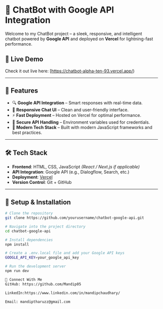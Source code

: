 # 🤖 ChatBot with Google API Integration

Welcome to my ChatBot project – a sleek, responsive, and intelligent chatbot powered by **Google API** and deployed on **Vercel** for lightning-fast performance.

## 🚀 Live Demo

Check it out live here: [https://chatbot-alpha-ten-93.vercel.app/)  
> 

---

## 🧠 Features

- 🔍 **Google API Integration** – Smart responses with real-time data.
- 💬 **Responsive Chat UI** – Clean and user-friendly interface.
- ⚡ **Fast Deployment** – Hosted on Vercel for optimal performance.
- 🔐 **Secure API Handling** – Environment variables used for credentials.
- 🎨 **Modern Tech Stack** – Built with modern JavaScript frameworks and best practices.

---

## 🛠️ Tech Stack

- **Frontend**: HTML, CSS, JavaScript *(React / Next.js if applicable)*
- **API Integration**: Google API (e.g., Dialogflow, Search, etc.)
- **Deployment**: [Vercel](https://vercel.com)
- **Version Control**: Git + GitHub

---

## 🧾 Setup & Installation

```bash
# Clone the repository
git clone https://github.com/yourusername/chatbot-google-api.git

# Navigate into the project directory
cd chatbot-google-api

# Install dependencies
npm install

# Create a .env.local file and add your Google API keys
GOOGLE_API_KEY=your_google_api_key

# Run the development server
npm run dev

🙌 Connect With Me
GitHub: https://github.com/Mandip05

LinkedIn:https://www.linkedin.com/in/mandipchaudhary/

Email: mandiptharuzz@gmail.com


